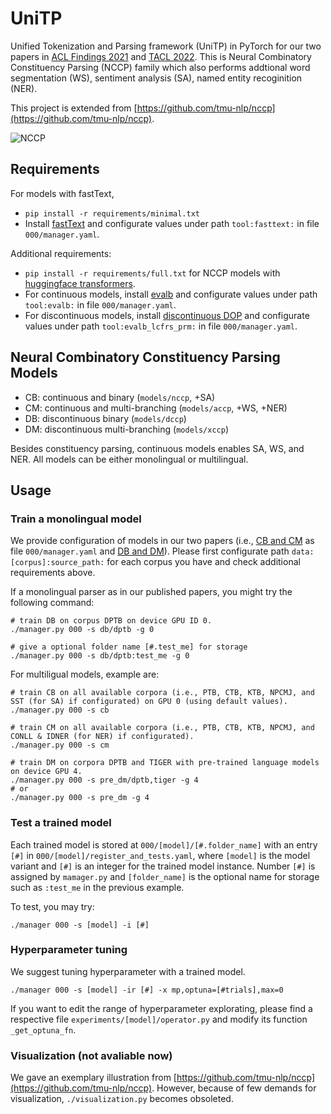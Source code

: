 # UniTP
Unified Tokenization and Parsing framework (UniTP) in PyTorch for our two papers in [ACL Findings 2021](https://aclanthology.org/2021.findings-acl.194) and 
[TACL 2022](https://aclanthology.org/2022.tacl-na.na).
This is Neural Combinatory Constituency Parsing (NCCP) family which also performs addtional word segmentation (WS), sentiment analysis (SA), named entity recoginition (NER).

This project is extended from [https://github.com/tmu-nlp/nccp](https://github.com/tmu-nlp/nccp).

![NCCP](000/figures/nccp.gif)

## Requirements

For models with fastText,
- `pip install -r requirements/minimal.txt`
- Install [fastText](https://fasttext.cc/) and configurate values under path `tool:fasttext:` in file `000/manager.yaml`.

Additional requirements:
- `pip install -r requirements/full.txt` for NCCP models with [huggingface transformers](https://github.com/huggingface/transformers).
- For continuous models, install [evalb](https://nlp.cs.nyu.edu/evalb/) and configurate values under path `tool:evalb:` in file `000/manager.yaml`.
- For discontinuous models, install [discontinuous DOP](https://github.com/andreasvc/disco-dop) and configurate values under path `tool:evalb_lcfrs_prm:` in file `000/manager.yaml`.

## Neural Combinatory Constituency Parsing Models
- CB: continuous and binary (`models/nccp`, +SA)
- CM: continuous and multi-branching (`models/accp`, +WS, +NER)
- DB: discontinuous binary (`models/dccp`)
- DM: discontinuous multi-branching (`models/xccp`)

Besides constituency parsing, continuous models enables SA, WS, and NER.
All models can be either monolingual or multilingual.

## Usage
### Train a monolingual model
We provide configuration of models in our two papers
(i.e., [CB and CM](https://aclanthology.org/2021.findings-acl.194) as file `000/manager.yaml` and [DB and DM](https://aclanthology.org/2022.tacl-na.na)).
Please first configurate path `data:[corpus]:source_path:` for each corpus you have and check additional requirements above.

If a monolingual parser as in our published papers, you might try the following command:
    
    # train DB on corpus DPTB on device GPU ID 0.
    ./manager.py 000 -s db/dptb -g 0

    # give a optional folder name [#.test_me] for storage
    ./manager.py 000 -s db/dptb:test_me -g 0

For multiligual models, example are:

    # train CB on all available corpora (i.e., PTB, CTB, KTB, NPCMJ, and SST (for SA) if configurated) on GPU 0 (using default values).
    ./manager.py 000 -s cb

    # train CM on all available corpora (i.e., PTB, CTB, KTB, NPCMJ, and CONLL & IDNER (for NER) if configurated).
    ./manager.py 000 -s cm

    # train DM on corpora DPTB and TIGER with pre-trained language models on device GPU 4.
    ./manager.py 000 -s pre_dm/dptb,tiger -g 4
    # or
    ./manager.py 000 -s pre_dm -g 4

### Test a trained model

Each trained model is stored at `000/[model]/[#.folder_name]` with an entry `[#]` in `000/[model]/register_and_tests.yaml`, where `[model]` is the model variant and `[#]` is an integer for the trained model instance. Number `[#]` is assigned by `mamager.py` and `[folder_name]` is the optional name for storage such as `:test_me` in the previous example.

To test, you may try:

    ./manager 000 -s [model] -i [#]

### Hyperparameter tuning

We suggest tuning hyperparameter with a trained model.

    ./manager 000 -s [model] -ir [#] -x mp,optuna=[#trials],max=0

If you want to edit the range of hyperparameter explorating, please find a respective file `experiments/[model]/operator.py` and modify its function `_get_optuna_fn`.

### Visualization (not avaliable now)
We gave an exemplary illustration from [https://github.com/tmu-nlp/nccp](https://github.com/tmu-nlp/nccp).
However, because of few demands for visualization, `./visualization.py` becomes obsoleted.